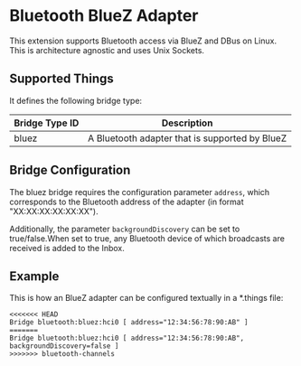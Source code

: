# Bluetooth BlueZ Adapter

This extension supports Bluetooth access via BlueZ and DBus on Linux. This is architecture agnostic and uses Unix Sockets.


## Supported Things

It defines the following bridge type:

| Bridge Type ID | Description                                                               |
|----------------|---------------------------------------------------------------------------|
| bluez          | A Bluetooth adapter that is supported by BlueZ                            |


## Bridge Configuration

The bluez bridge requires the configuration parameter `address`, which corresponds to the Bluetooth address of the adapter (in format "XX:XX:XX:XX:XX:XX").

Additionally, the parameter `backgroundDiscovery` can be set to true/false.When set to true, any Bluetooth device of which broadcasts are received is added to the Inbox.

## Example

This is how an BlueZ adapter can be configured textually in a *.things file:

```
<<<<<<< HEAD
Bridge bluetooth:bluez:hci0 [ address="12:34:56:78:90:AB" ]
=======
Bridge bluetooth:bluez:hci0 [ address="12:34:56:78:90:AB", backgroundDiscovery=false ]
>>>>>>> bluetooth-channels
```
